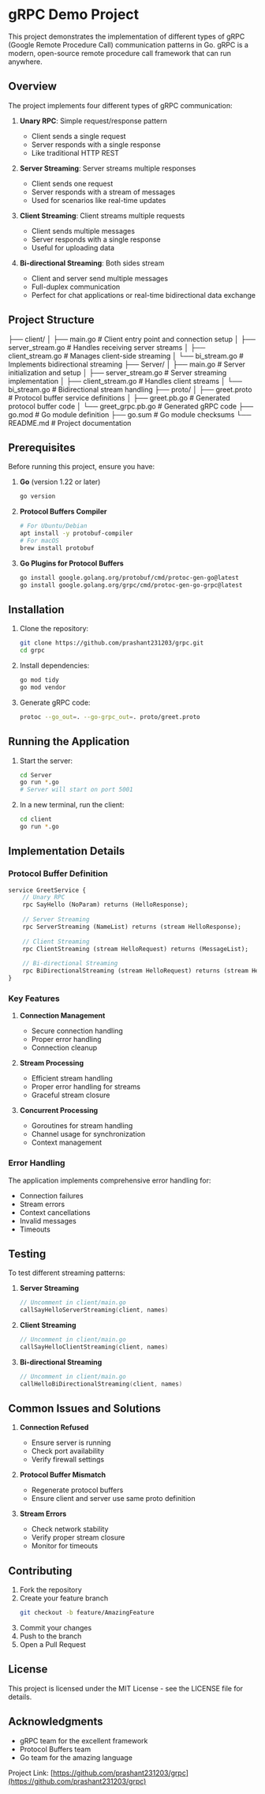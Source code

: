 # gRPC Demo Project

This project demonstrates the implementation of different types of gRPC (Google Remote Procedure Call) communication patterns in Go. gRPC is a modern, open-source remote procedure call framework that can run anywhere.

## Overview

The project implements four different types of gRPC communication:

1. **Unary RPC**: Simple request/response pattern
   - Client sends a single request
   - Server responds with a single response
   - Like traditional HTTP REST

2. **Server Streaming**: Server streams multiple responses
   - Client sends one request
   - Server responds with a stream of messages
   - Used for scenarios like real-time updates

3. **Client Streaming**: Client streams multiple requests
   - Client sends multiple messages
   - Server responds with a single response
   - Useful for uploading data

4. **Bi-directional Streaming**: Both sides stream
   - Client and server send multiple messages
   - Full-duplex communication
   - Perfect for chat applications or real-time bidirectional data exchange

## Project Structure 

├── client/
│ ├── main.go # Client entry point and connection setup
│ ├── server_stream.go # Handles receiving server streams
│ ├── client_stream.go # Manages client-side streaming
│ └── bi_stream.go # Implements bidirectional streaming
├── Server/
│ ├── main.go # Server initialization and setup
│ ├── server_stream.go # Server streaming implementation
│ ├── client_stream.go # Handles client streams
│ └── bi_stream.go # Bidirectional stream handling
├── proto/
│ ├── greet.proto # Protocol buffer service definitions
│ ├── greet.pb.go # Generated protocol buffer code
│ └── greet_grpc.pb.go # Generated gRPC code
├── go.mod # Go module definition
├── go.sum # Go module checksums
└── README.md # Project documentation

## Prerequisites

Before running this project, ensure you have:

1. **Go** (version 1.22 or later)
   ```bash
   go version
   ```

2. **Protocol Buffers Compiler**
   ```bash
   # For Ubuntu/Debian
   apt install -y protobuf-compiler
   # For macOS
   brew install protobuf
   ```

3. **Go Plugins for Protocol Buffers**
   ```bash
   go install google.golang.org/protobuf/cmd/protoc-gen-go@latest
   go install google.golang.org/grpc/cmd/protoc-gen-go-grpc@latest
   ```

## Installation

1. Clone the repository:
   ```bash
   git clone https://github.com/prashant231203/grpc.git
   cd grpc
   ```

2. Install dependencies:
   ```bash
   go mod tidy
   go mod vendor
   ```

3. Generate gRPC code:
   ```bash
   protoc --go_out=. --go-grpc_out=. proto/greet.proto
   ```

## Running the Application

1. Start the server:
   ```bash
   cd Server
   go run *.go
   # Server will start on port 5001
   ```

2. In a new terminal, run the client:
   ```bash
   cd client
   go run *.go
   ```

## Implementation Details

### Protocol Buffer Definition

```protobuf
service GreetService {
    // Unary RPC
    rpc SayHello (NoParam) returns (HelloResponse);
    
    // Server Streaming
    rpc ServerStreaming (NameList) returns (stream HelloResponse);
    
    // Client Streaming
    rpc ClientStreaming (stream HelloRequest) returns (MessageList);
    
    // Bi-directional Streaming
    rpc BiDirectionalStreaming (stream HelloRequest) returns (stream HelloResponse);
}
```

### Key Features

1. **Connection Management**
   - Secure connection handling
   - Proper error handling
   - Connection cleanup

2. **Stream Processing**
   - Efficient stream handling
   - Proper error handling for streams
   - Graceful stream closure

3. **Concurrent Processing**
   - Goroutines for stream handling
   - Channel usage for synchronization
   - Context management

### Error Handling

The application implements comprehensive error handling for:
- Connection failures
- Stream errors
- Context cancellations
- Invalid messages
- Timeouts

## Testing

To test different streaming patterns:

1. **Server Streaming**
   ```go
   // Uncomment in client/main.go
   callSayHelloServerStreaming(client, names)
   ```

2. **Client Streaming**
   ```go
   // Uncomment in client/main.go
   callSayHelloClientStreaming(client, names)
   ```

3. **Bi-directional Streaming**
   ```go
   // Uncomment in client/main.go
   callHelloBiDirectionalStreaming(client, names)
   ```

## Common Issues and Solutions

1. **Connection Refused**
   - Ensure server is running
   - Check port availability
   - Verify firewall settings

2. **Protocol Buffer Mismatch**
   - Regenerate protocol buffers
   - Ensure client and server use same proto definition

3. **Stream Errors**
   - Check network stability
   - Verify proper stream closure
   - Monitor for timeouts

## Contributing

1. Fork the repository
2. Create your feature branch
   ```bash
   git checkout -b feature/AmazingFeature
   ```
3. Commit your changes
4. Push to the branch
5. Open a Pull Request

## License

This project is licensed under the MIT License - see the LICENSE file for details.

## Acknowledgments

- gRPC team for the excellent framework
- Protocol Buffers team
- Go team for the amazing language


Project Link: [https://github.com/prashant231203/grpc](https://github.com/prashant231203/grpc) 
